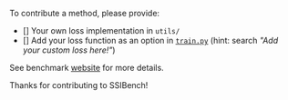 To contribute a method, please provide:

- [] Your own loss implementation in `utils/`
- [] Add your loss function as an option in [`train.py`](https://github.com/Andrewwango/ssibench/blob/main/train.py) (hint: search _"Add your custom loss here!"_)

See benchmark [website](https://andrewwango.github.io/ssibench/#how-to-contribute-a-method) for more details. 

Thanks for contributing to SSIBench!